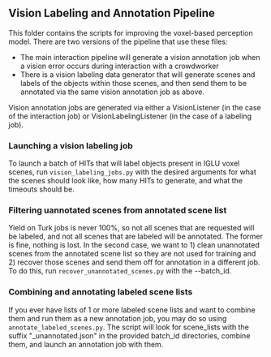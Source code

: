 ## Vision Labeling and Annotation Pipeline ##

This folder contains the scripts for improving the voxel-based perception model.  There are two versions of the pipeline that use these files:
 - The main interaction pipeline will generate a vision annotation job when a vision error occurs during interaction with a crowdworker
 - There is a vision labeling data generator that will generate scenes and labels of the objects within those scenes, and then send them to be annotated via the same vision annotation job as above.

Vision annotation jobs are generated via either a VisionListener (in the case of the interaction job) or VisionLabelingListener (in the case of a labeling job).


### Launching a vision labeling job ###

To launch a batch of HITs that will label objects present in IGLU voxel scenes, run `vision_labeling_jobs.py` with the desired arguments for what the scenes should look like, how many HITs to generate, and what the timeouts should be.

### Filtering uannotated scenes from annotated scene list ###

Yield on Turk jobs is never 100%, so not all scenes that are requested will be labeled, and not all scenes that are labeled will be annotated.  The former is fine, nothing is lost.  In the second case, we want to 1) clean unannotated scenes from the annotated scene list so they are not used for training and 2) recover those scenes and send them off for annotation in a different job.  To do this, run `recover_unannotated_scenes.py` with the --batch_id.

### Combining and annotating labeled scene lists ###

If you ever have lists of 1 or more labeled scene lists and want to combine them and run them as a new annotation job, you may do so using `annotate_labeled_scenes.py`.  The script will look for scene_lists with the suffix "_unannotated.json" in the provided batch_id directories, combine them, and launch an annotation job with them.